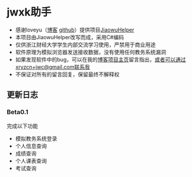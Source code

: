 # jwxk助手

- 感谢loveyu（[博客](https://www.loveyu.org/) [github](https://github.com/loveyu)）提供项目[JiaowuHelper](https://github.com/loveyu/JiaowuHelper)
- 本项目由JiaowuHelper改写而成，采用C#编码
- 仅供浙江财经大学学生内部交流学习使用，严禁用于商业用途
- 软件原理为模拟浏览器发送接收数据，没有使用任何教务系统漏洞
- 如果发现软件中的bug，可以在我的[博客项目主页](http://www.xiang578.com/jwc/)留言指出，或者可以通过xryzcn+jwc@gmail.com联系我
- 不保证对所有的留言回复，保留最终不解释权

## 更新日志

### Beta0.1

完成以下功能
- 模拟教务系统登录
- 个人信息查询
- 成绩查询
- 个人课表查询
- 考试查询
